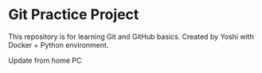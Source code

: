 # Git Practice Project
This repository is for learning Git and GitHub basics.
Created by Yoshi with Docker + Python environment.

Update from home PC
